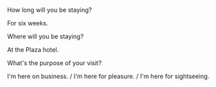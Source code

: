 How long will you be staying?

For six weeks.

 

Where will you be staying?

At the Plaza hotel.

 

What's the purpose of your visit?

I'm here on business. / I'm here for pleasure. / I'm here for sightseeing.